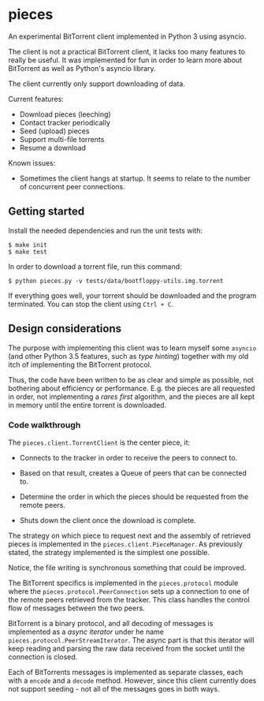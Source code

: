# pieces

An experimental BitTorrent client implemented in Python 3 using asyncio.

The client is not a practical BitTorrent client, it lacks too many
features to really be useful. It was implemented for fun in order to
learn more about BitTorrent as well as Python's asyncio library.

The client currently only support downloading of data.

Current features:

- Download pieces (leeching)
- Contact tracker periodically
- Seed (upload) pieces
- Support multi-file torrents
- Resume a download

Known issues:

* Sometimes the client hangs at startup. It seems to relate to the
  number of concurrent peer connections.


## Getting started

Install the needed dependencies and run the unit tests with:

    $ make init
    $ make test

In order to download a torrent file, run this command:

    $ python pieces.py -v tests/data/bootfloppy-utils.img.torrent

If everything goes well, your torrent should be downloaded and the
program terminated. You can stop the client using `Ctrl + C`.


## Design considerations

The purpose with implementing this client was to learn myself some
`asyncio` (and other Python 3.5 features, such as _type hinting_)
together with my old itch of implementing the BitTorrent protocol.

Thus, the code have been written to be as clear and simple as possible,
not bothering about efficiency or performance. E.g. the pieces are all
requested in order, not implementing a _rares first_ algorithm, and the
pieces are all kept in memory until the entire torrent is downloaded.


### Code walkthrough

The `pieces.client.TorrentClient` is the center piece, it:

* Connects to the tracker in order to receive the peers to connect to.

* Based on that result, creates a Queue of peers that can be connected
  to.

* Determine the order in which the pieces should be requested from the
  remote peers.

* Shuts down the client once the download is complete.


The strategy on which piece to request next and the assembly of
retrieved pieces is implemented in the `pieces.client.PieceManager`. As
previously stated, the strategy implemented is the simplest one
possible.

Notice, the file writing is synchronous something that could be
improved.

The BitTorrent specifics is implemented in the `pieces.protocol` module
where the `pieces.protocol.PeerConnection` sets up a connection to one
of the remote peers retrieved from the tracker. This class handles the
control flow of messages between the two peers.

BitTorrent is a binary protocol, and all decoding of messages is
implemented as a _async iterator_ under he name
`pieces.protocol.PeerStreamIterator`. The async part is that this
iterator will keep reading and parsing the raw data received from the
socket until the connection is closed.

Each of BitTorrents messages is implemented as separate classes, each
with a `encode` and a `decode` method. However, since this client
currently does not support seeding - not all of the messages goes in
both ways.


